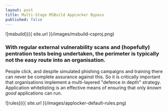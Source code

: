 ```yaml
---
layout: post
title: Multi-Stage MSBuild AppLocker Bypass
published: false
---
```

![msbuild]({{ site.url }}/images/msbuild-csproj.png)

### With regular external vulnerability scans and (hopefully) pentration tests being undertaken, the perimeter is typically not the easy route into an organisation.

People click, and despite simulated phishing campaigns and training there can never be complete assurance against this.  So it is critically important that organisations implement a multi-layered "defence in depth" strategy. Application whitelisting is an effective means of ensuring that only _known good_ applications can run.

![rules]({{ site.url }}/images/applocker-default-rules.png)

